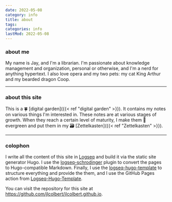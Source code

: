 ```yaml
---
date: 2022-05-08
category: info
title: about
tags:
categories: info
lastMod: 2022-05-08
---
```

### about me

My name is Jay, and I'm a librarian. I'm passionate about knowledge management and organization, personal or otherwise, and I'm a nerd for anything hypertext. I also love opera and my two pets: my cat King Arthur and my bearded dragon Coop.

-----

### about this site

This is a 🍀 [digital garden]({{< ref "digital garden" >}}). It contains my notes on various things I'm interested in. These notes are at various stages of growth. When they reach a certain level of maturity, I make them 🌳 evergreen and put them in my 🗃 [Zettelkasten]({{< ref "Zettelkasten" >}}).

-----

### colophon

I write all the content of this site in [Logseq](https://logseq.com/) and build it via the static site generator Hugo. I use the [logseq-schrodinger](https://github.com/sawhney17/logseq-schrodinger) plugin to convert the pages to Hugo-compatible Markdown. Finally, I use the [logseq-hugo-template](https://github.com/sawhney17/logseq-hugo-template/) to structure everything and provide the them, and I use the GitHub Pages action from [Logseq-Hugo-Template](https://github.com/CharlesChiuGit/Logseq-Hugo-Template).

You can visit the repository for this site at https://github.com/jlcolbert/jlcolbert.github.io.
